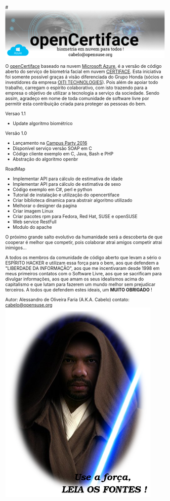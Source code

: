 #![](images/banner.png)

 O [openCertiface](http://opencertiface.com.br) baseado na nuvem [Microsoft Azure](https://azure.microsoft.com/pt-br/), é a versão de código aberto do serviço de biometria facial em nuvem [CERTIFACE](https://www.youtube.com/watch?v=iKmaT43kEqM). Esta iniciativa foi somente possível graças á visão diferenciada do Grupo Honda (sócios e investidores da empresa [OITI TECHNOLOGIES](http://oititec.com.br/)). Pois além de apoiar todo trabalho, carregam o espírito colaborativo, com isto trazendo para a empresa o objetivo de utilizar a tecnologia a serviço da sociedade. Sendo assim, agradeço em nome de toda comunidade de software livre por permitir esta contribuição criada para proteger as pessoas do bem.

Versao 1.1
* Update algoritmo biométrico

Versão 1.0

* Lançamento na [Campus Party 2016](http://campuse.ro/events/campus-party-brasil-2016/talk/biometria-opensource-focada-para-o-desenvolvedor/)
* Disponível serviço versão SOAP em C 
* Código cliente exemplo em C, Java, Bash e PHP
* Abstração do algoritmo openbr

RoadMap
* Implementar API para cálculo de estimativa de idade
* Implementar API para cálculo de estimativa de sexo
* Código exemplo em C#, perl e python
* Tutorial de instalação e utilização do opencertiface
* Criar biblioteca dinamica para abstrair algoritmo utilizado
* Melhorar o designer da pagina
* Criar imagem Linux 
* Criar pacotes rpm para Fedora, Red Hat, SUSE e openSUSE
* Web service RestFull
* Modulo do apache

O próximo grande salto evolutivo da humanidade será a descoberta de que cooperar é melhor que competir, pois colaborar atrai amigos competir atrai inimigos...

A todos os membros da comunidade de código aberto que levam a sério o ESPÍRITO HACKER e utilizam essa força para o bem, aos que defendem a "LIBERDADE DA INFORMAÇÃO", aos que me incentivaram desde 1998 em meus primeiros contatos com o Software Livre, aos que se sacrificam para divulgar informações, aos que amam os seus idealismos acima do capitalismo e que lutam para fazerem um mundo melhor sem prejudicar terceiros. A todos que defendem estes ideais, um **MUITO OBRIGADO** !


Autor: Alessandro de Oliveira Faria (A.K.A. Cabelo) contato: cabelo@opensuse.org
![](images/cabelo-jedi03.png)
